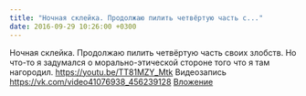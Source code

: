 ```yaml
---
title: "Ночная склейка. Продолжаю пилить четвёртую часть с..."
date: 2016-09-29 10:26:00 +0300
---
```


Ночная склейка. Продолжаю пилить четвёртую часть своих злобств. Но что-то я задумался о морально-этической стороне того что я там нагородил. https://youtu.be/TT81MZY_Mtk
Видеозапись
<a class="vk-attach" href="https://vk.com/video41076938_456239128">https://vk.com/video41076938_456239128</a>
<a class="vk-attach" href="https://vk.com/video41076938_456239128">Вложение</a>
